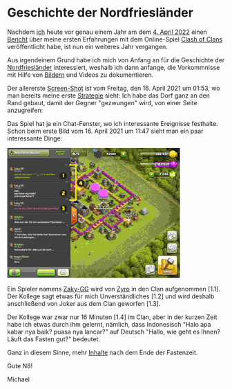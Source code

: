 # Geschichte der Nordfriesländer

Nachdem [ich](0.md) heute vor genau einem Jahr am dem [4. April 2022](1.md) einen [Bericht](2.md) über meine ersten Erfahrungen mit dem Online-Spiel [Clash of Clans](3.md) veröffentlicht habe, ist nun ein weiteres Jahr vergangen.

Aus irgendeinem Grund habe ich mich von Anfang an für die Geschichte der [Nordfriesländer](180001000.md) interessiert, weshalb ich dann anfange, die Vorkommnisse mit Hilfe von [Bildern](30000002.md) und Videos zu dokumentieren.

Der allererste [Screen-Shot](30000001.md) ist vom Freitag, den 16. April 2021 um 01:53, wo man bereits meine erste [Strategie](160000000.md) sieht: Ich habe das Dorf ganz an den Rand gebaut, damit der Gegner "gezwungen" wird, von einer Seite anzugreifen:

Das Spiel hat ja ein Chat-Fenster, wo ich interessante Ereignisse festhalte. Schon beim erste Bild vom 16. April 2021 um 11:47 sieht man ein paar interessante Dinge:

<img src="1604.jpg" alt="Michael Holzheu" style="width:400px; height: 300px;"/>

Ein Spieler namens [Zaky-GG](170100000.md) wird von [Zyro]() in den Clan aufgenommen [1.1]. Der Kollege sagt etwas für mich Unverständliches [1.2] und wird deshalb anschließend von Joker aus dem Clan geworfen [1.3].

Der Kollege war zwar nur 16 Minuten [1.4] im Clan, aber in der kurzen Zeit habe ich etwas durch ihm gelernt, nämlich, dass Indonesisch "Halo apa kabar nya baik? puasa nya lancar?" auf Deutsch "Hallo, wie geht es Ihnen? Läuft das Fasten gut?" bedeutet.

Ganz in diesem Sinne, mehr [Inhalte](600040.md) nach dem Ende der Fastenzeit.

Gute N8!

Michael
